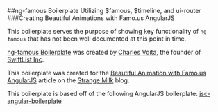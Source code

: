 ##ng-famous Boilerplate Utilizing $famous, $timeline, and ui-router
###Creating Beautiful Animations with Famo.us AngularJS

This boilerplate serves the purpose of showing key functionality of `ng-famous` that has not been well documented at this point in time.

[ng-famous Boilerplate](https://github.com/CharlesVoita/Creating-Beautiful-Animations-with-Famo.us-AngularJS) was created by [Charles Voita](https://github.com/CharlesVoita/), the founder of [SwiftList Inc](http://swiftlist.com/). 

This boilerplate was created for the [Beautiful Animation with Famo.us AngularJS](http://strangemilk.com/) article on the [Strange Milk](http://strangemilk.com/) blog. 

This boilerplate is based off of the following AngularJS boilerplate: [jsc-angular-boilerplate](https://github.com/jacobscarter/angular-boilerplate)